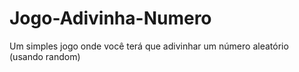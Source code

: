 # Jogo-Adivinha-Numero
Um simples jogo onde você terá que adivinhar um número aleatório (usando random)
